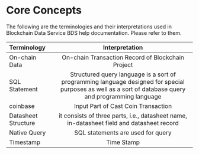 # Core Concepts
The following are the terminologies and their interpretations used in Blockchain Data Service BDS help documentation. Please refer to them.

|Terminology|Interpretation|
|:--|:-:|
| On-chain Data | On-chain Transaction Record of Blockchain Project |
| SQL Statement | Structured query language is a sort of programming language designed for special purposes as well as a sort of database query and programming language |
| coinbase | Input Part of Cast Coin Transaction |
| Datasheet Structure | it consists of three parts, i.e., datasheet name, in-datasheet field and datasheet record |
| Native Query | SQL statements are used for query |
| Timestamp | Time Stamp |


